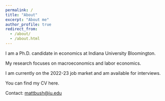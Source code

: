 ```yaml
---
permalink: /
title: "About"
excerpt: "About me"
author_profile: true
redirect_from: 
  - /about/
  - /about.html
---
```


I am a Ph.D. candidate in economics at Indiana University Bloomington.

My research focuses on macroeconomics and labor economics.

I am currently on the 2022-23 job market and am available for interviews.

You can find my CV here.

Contact: mattbush@iu.edu 
